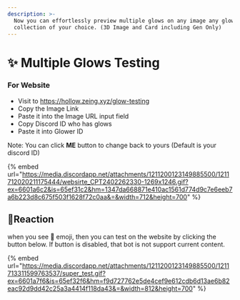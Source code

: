 ```yaml
---
description: >-
  Now you can effortlessly preview multiple glows on any image any glow's
  collection of your choice. (3D Image and Card including Gen Only)
---
```


# ✨ Multiple Glows Testing

### For Website

* Visit to https://hollow.zeing.xyz/glow-testing
* Copy the Image Link
* Paste it into the Image URL input field
* Copy Discord ID who has glows
* Paste it into Glower ID

Note: You can click **ME** button to change back to yours (Default is your discord ID)

{% embed url="https://media.discordapp.net/attachments/1211200123149885500/1211712020211175444/websirte_CPT2402262330-1269x1246.gif?ex=6601a6c2&is=65ef31c2&hm=1347da668871e410ac1561d774d9c7e6eeb7a6b223d8c675f503f1628f72c0aa&=&width=712&height=700" %}

## :lipstick:Reaction

when you see :lipstick: emoji, then you can test on the website by clicking the button below. If button is disabled, that bot is not support current content.

{% embed url="https://media.discordapp.net/attachments/1211200123149885500/1211713311599763537/super_test.gif?ex=6601a7f6&is=65ef32f6&hm=f9d727762e5de4cef9e612cdb6d13ae6b82eac92d9dd42c25a3a4414f118da43&=&width=812&height=700" %}
